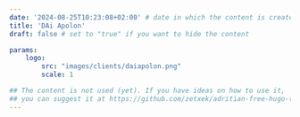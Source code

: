 ```yaml
---
date: '2024-08-25T10:23:08+02:00' # date in which the content is created - defaults to "today"
title: 'DAi Apolon'
draft: false # set to "true" if you want to hide the content 

params:
    logo:
        src: "images/clients/daiapolon.png"
        scale: 1

## The content is not used (yet). If you have ideas on how to use it, 
## you can suggest it at https://github.com/zetxek/adritian-free-hugo-theme/discussions 
---
```

